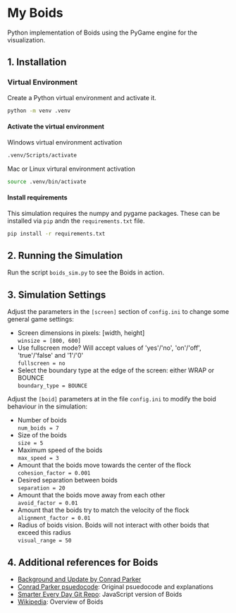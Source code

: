# My Boids

Python implementation of Boids using the PyGame engine for the visualization.

## 1. Installation

### Virtual Environment

Create a Python virtual environment and activate it.

```bash
python -m venv .venv
```

#### Activate the virtual environment

Windows virtual environment activation

```bash
.venv/Scripts/activate
```

Mac or Linux virtural environment activation

```bash
source .venv/bin/activate
```

#### Install requirements

This simulation requires the numpy and pygame packages.  These can be installed via `pip` andn the `requirements.txt` file.

```bash
pip install -r requirements.txt
```

## 2. Running the Simulation

Run the script `boids_sim.py` to see the Boids in action.

## 3. Simulation Settings

Adjust the parameters in the `[screen]` section of `config.ini` to change some general game settings:

- Screen dimensions in pixels: [width, height]
    \
    `winsize = [800, 600]`
- Use fullscreen mode? Will accept values of 'yes'/'no', 'on'/'off', 'true'/'false' and '1'/'0'
    \
    `fullscreen = no`
- Select the boundary type at the edge of the screen: either WRAP or BOUNCE
    \
    `boundary_type = BOUNCE`

Adjust the `[boid]` parameters at in the file `config.ini` to modify the boid behaviour in the simulation:

- Number of boids
    \
    `num_boids = 7`
- Size of the boids
    \
    `size = 5`
- Maximum speed of the boids
    \
    `max_speed = 3`
- Amount that the boids move towards the center of the flock
    \
    `cohesion_factor = 0.001`
- Desired separation between boids
    \
    `separation = 20`
- Amount that the boids move away from each other
    \
    `avoid_factor = 0.01`
- Amount that the boids try to match the velocity of the flock
    \
    `alignment_factor = 0.01`
- Radius of boids vision.  Boids will not interact with other boids that exceed this radius
    \
    `visual_range = 50`

## 4. Additional references for Boids

- [Background and Update by Conrad Parker](http://www.red3d.com/cwr/boids/)
- [Conrad Parker psuedocode](http://www.kfish.org/boids/pseudocode.html): Original psuedocode and explanations
- [Smarter Every Day Git Repo](https://github.com/beneater/boids): JavaScript version of Boids
- [Wikipedia](https://en.wikipedia.org/wiki/Boids): Overview of Boids
